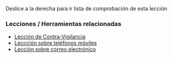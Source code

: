 [Title]: # (¿Y ahora qué?)
[Difficulty]: # (Principiante)
[Order]: # (0)

Deslice a la derecha para ir lista de comprobación de esta lección

### Lecciones / Herramientas relacionadas

*   [Lección de Contra-Vigilancia](umbrella://lesson/counter-surveillance)
*   [Leccción sobre teléfonos móviles](umbrella://lesson/mobile-phones)
*   [Lección sobre correo electrónico](umbrella://lesson/email)
